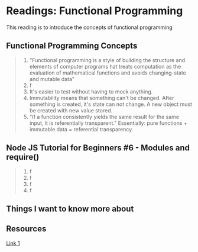 # Readings: Functional Programming
This reading is to introduce the concepts of functional programming
## Functional Programming Concepts
>  1. "Functional programming is a style of building the structure and elements of computer programs hat treats computation as the evaluation of mathematical functions and avoids changing-state and mutable data"
>  2. f
>  3. It's easier to test without having to mock anything.
>  4. Immutability means that something can't be changed. After something is created, it's state can not change. A new object must be created with new value stored.
>  5. "If a function consistently yields the same result for the same input, it is referentially transparent." Essentially: pure functions + immutable data = referential transparency.



## Node JS Tutorial for Beginners #6 - Modules and require()
>  1. f
>  2. f
>  3. f
>  4. f

## Things I want to know more about

## Resources
[Link 1](https://medium.com/the-renaissance-developer/concepts-of-functional-programming-in-javascript-6bc84220d2aa)
